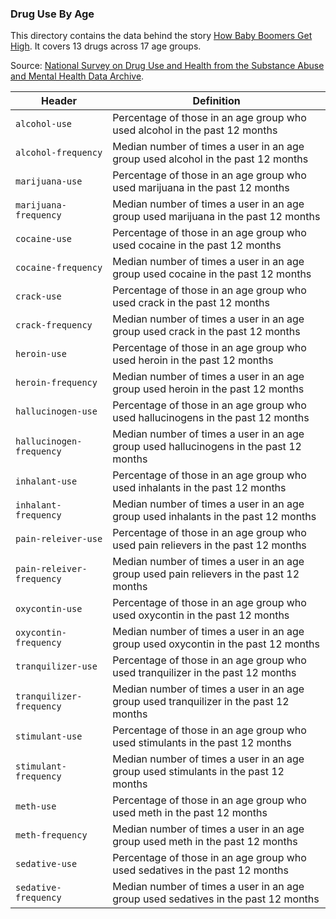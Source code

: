 ### Drug Use By Age

This directory contains the data behind the story [How Baby Boomers Get High](http://fivethirtyeight.com/datalab/how-baby-boomers-get-high/). It covers 13 drugs across 17 age groups.

Source: [National Survey on Drug Use and Health from the Substance Abuse and Mental Health Data Archive](http://www.icpsr.umich.edu/icpsrweb/content/SAMHDA/index.html). 

Header | Definition
---|---------
`alcohol-use` | Percentage of those in an age group who used alcohol in the past 12 months
`alcohol-frequency` | Median number of times a user in an age group used alcohol in the past 12 months
`marijuana-use` | Percentage of those in an age group who used marijuana in the past 12 months
`marijuana-frequency` | Median number of times a user in an age group used marijuana in the past 12 months
`cocaine-use` | Percentage of those in an age group who used cocaine in the past 12 months
`cocaine-frequency` | Median number of times a user in an age group used cocaine in the past 12 months
`crack-use` | Percentage of those in an age group who used crack in the past 12 months
`crack-frequency` | Median number of times a user in an age group used crack in the past 12 months
`heroin-use` | Percentage of those in an age group who used heroin in the past 12 months
`heroin-frequency` | Median number of times a user in an age group used heroin in the past 12 months
`hallucinogen-use` | Percentage of those in an age group who used hallucinogens in the past 12 months
`hallucinogen-frequency` | Median number of times a user in an age group used hallucinogens in the past 12 months
`inhalant-use` | Percentage of those in an age group who used inhalants in the past 12 months
`inhalant-frequency` | Median number of times a user in an age group used inhalants in the past 12 months
`pain-releiver-use` | Percentage of those in an age group who used pain relievers in the past 12 months
`pain-releiver-frequency` | Median number of times a user in an age group used pain relievers in the past 12 months
`oxycontin-use` | Percentage of those in an age group who used oxycontin in the past 12 months
`oxycontin-frequency` | Median number of times a user in an age group used oxycontin in the past 12 months
`tranquilizer-use` | Percentage of those in an age group who used tranquilizer in the past 12 months
`tranquilizer-frequency` | Median number of times a user in an age group used tranquilizer in the past 12 months
`stimulant-use` | Percentage of those in an age group who used stimulants in the past 12 months
`stimulant-frequency` | Median number of times a user in an age group used stimulants in the past 12 months
`meth-use` | Percentage of those in an age group who used meth in the past 12 months
`meth-frequency` | Median number of times a user in an age group used meth in the past 12 months
`sedative-use` | Percentage of those in an age group who used sedatives in the past 12 months
`sedative-frequency` | Median number of times a user in an age group used sedatives in the past 12 months